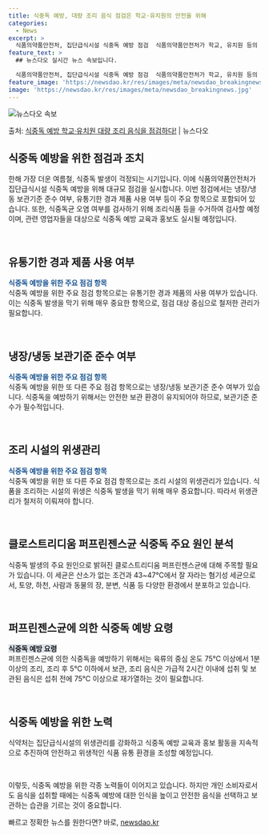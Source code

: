 ```yaml
---
title: 식중독 예방, 대량 조리 음식 점검은 학교·유치원의 안전을 위해
categories:
  - News
excerpt: >
  식품의약품안전처, 집단급식시설 식중독 예방 점검  식품의약품안전처가 학교, 유치원 등의 집단급식시설에 조리 …
feature_text: >
  ## 뉴스다오 실시간 뉴스 속보입니다.

  식품의약품안전처, 집단급식시설 식중독 예방 점검  식품의약품안전처가 학교, 유치원 등의 집단급식시설에 조리 …
feature_image: 'https://newsdao.kr/res/images/meta/newsdao_breakingnews.jpg'
image: 'https://newsdao.kr/res/images/meta/newsdao_breakingnews.jpg'
---
```


![뉴스다오 속보](https://newsdao.kr/res/images/meta/newsdao_breakingnews.jpg)

<p>출처: <a href="https://newsdao.kr/4597" rel="dofollow">식중독 예방 학교·유치원 대량 조리 음식을 점검하다!</a> | 뉴스다오</p>

<h2 data-ke-size="size26">식중독 예방을 위한 점검과 조치</h2>
한해 가장 더운 여름철, 식중독 발생이 걱정되는 시기입니다. 이에 식품의약품안전처가 집단급식시설 식중독 예방을 위해 대규모 점검을 실시합니다. 이번 점검에서는 냉장/냉동 보관기준 준수 여부, 유통기한 경과 제품 사용 여부 등이 주요 항목으로 포함되어 있습니다. 또한, 식중독균 오염 여부를 검사하기 위해 조리식품 등을 수거하여 검사할 예정이며, 관련 영업자들을 대상으로 식중독 예방 교육과 홍보도 실시될 예정입니다.

<p data-ke-size="size16">&nbsp;</p>

<h2 data-ke-size="size24">유통기한 경과 제품 사용 여부</h2>
<b><span style="color: #1a5490;">식중독 예방을 위한 주요 점검 항목</b></span><br>
식중독 예방을 위한 주요 점검 항목으로는 유통기한 경과 제품의 사용 여부가 있습니다. 이는 식중독 발생을 막기 위해 매우 중요한 항목으로, 점검 대상 중심으로 철저한 관리가 필요합니다.

<p data-ke-size="size16">&nbsp;</p>

<h2 data-ke-size="size24">냉장/냉동 보관기준 준수 여부</h2>
<b><span style="color: #1a5490;">식중독 예방을 위한 주요 점검 항목</b></span><br>
식중독 예방을 위한 또 다른 주요 점검 항목으로는 냉장/냉동 보관기준 준수 여부가 있습니다. 식중독을 예방하기 위해서는 안전한 보관 환경이 유지되어야 하므로, 보관기준 준수가 필수적입니다.

<p data-ke-size="size16">&nbsp;</p>

<h2 data-ke-size="size24">조리 시설의 위생관리</h2>
<b><span style="color: #1a5490;">식중독 예방을 위한 주요 점검 항목</b></span><br>
식중독 예방을 위한 또 다른 주요 점검 항목으로는 조리 시설의 위생관리가 있습니다. 식품을 조리하는 시설의 위생은 식중독 발생을 막기 위해 매우 중요합니다. 따라서 위생관리가 철저히 이뤄져야 합니다.

<p data-ke-size="size16">&nbsp;</p>

<h2 data-ke-size="size24">클로스트리디움 퍼프린젠스균 식중독 주요 원인 분석</h2>
식중독 발생의 주요 원인으로 밝혀진 클로스트리디움 퍼프린젠스균에 대해 주목할 필요가 있습니다. 이 세균은 산소가 없는 조건과 43~47℃에서 잘 자라는 혐기성 세균으로서, 토양, 하천, 사람과 동물의 장, 분변, 식품 등 다양한 환경에서 분포하고 있습니다.

<p data-ke-size="size16">&nbsp;</p>

<h2 data-ke-size="size24">퍼프린젠스균에 의한 식중독 예방 요령</h2>
<b><span style="background-color: #21538527;">식중독 예방 요령</b></span><br>
퍼프린젠스균에 의한 식중독을 예방하기 위해서는 육류의 중심 온도 75℃ 이상에서 1분 이상의 조리, 조리 후 5℃ 이하에서 보관, 조리 음식은 가급적 2시간 이내에 섭취 및 보관된 음식은 섭취 전에 75℃ 이상으로 재가열하는 것이 필요합니다.

<p data-ke-size="size16">&nbsp;</p>

<h2 data-ke-size="size24">식중독 예방을 위한 노력</h2>
식약처는 집단급식시설의 위생관리를 강화하고 식중독 예방 교육과 홍보 활동을 지속적으로 추진하여 안전하고 위생적인 식품 유통 환경을 조성할 예정입니다.

<p data-ke-size="size16">&nbsp;</p>

이렇듯, 식중독 예방을 위한 각종 노력들이 이어지고 있습니다. 하지만 개인 소비자로서도 음식을 섭취할 때에는 식중독 예방에 대한 인식을 높이고 안전한 음식을 선택하고 보관하는 습관을 기르는 것이 중요합니다. 

빠르고 정확한 뉴스를 원한다면? 바로, <a href="https://newsdao.kr" rel="dofollow">newsdao.kr</a>


